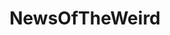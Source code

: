 ---
title: NewsOfTheWeird
crosslinks:
- autotldr
- tmsbmeta
- badwomensanatomy
- The_Donald
- AskReddit
- shittyaskscience
- politics
- LateStageCapitalism
- funny
- grilledcheese
- u_imguralbumbot
- titlegore
- offbeat
- DarwinAwards
- guns
- savedyouaclick
- newsOfTheTragic
- goodnews
- trashy
- Blades
---